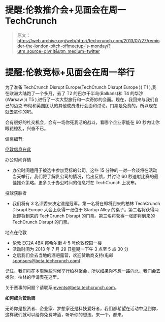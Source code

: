 # 提醒:伦敦推介会+见面会在周一 TechCrunch

> 原文：<https://web.archive.org/web/http://techcrunch.com/2013/07/27/reminder-the-london-pitch-offmeetup-is-monday/?utm_source=dlvr.it&utm_medium=twitter>

# 提醒:伦敦竞标+见面会在周一举行

为了准备 TechCrunch Disrupt Europe(TechCrunch Disrupt Europe )( T1 ),我在欧洲大陆跑了一个多月，去了 T2 的巴尔干半岛(Balkans)和 T4 的华沙(Warsaw )( T5 ),进行了一次大型旅行和一次奇妙的会面。现在，我回来与我们自己的迈克·布彻和英国团队的其他成员进行会面和讨论。门票是免费的，所以现在就去拿你的吧。

会有很好的社交机会，会有一场你死我活的战斗，看哪个企业家能在 60 秒内让你眼花缭乱，兴奋不已。

偏离细节:

[伦敦信息在此](https://web.archive.org/web/20230210100649/https://techcrunch.com/events/london-meetup-pitchoff/)

办公时间详情

*   办公时间适用于被选中参加竞标的公司，这些 15 分钟的一对一会谈将在活动当天举行。我们将了解贵公司的情况，给出反馈，并讨论 60 秒速射比赛的最佳推介策略。更多关于办公时间的信息将在 TechCrunch 上发布。

投球获胜者

*   我们将有 3 名评委来决定谁是冠军。第一名将在即将到来的柏林 TechCrunch Disrupt Europe 大会上获得一张位于 Startup Alley 的桌子。第二名将获得两张即将到来的 TechCrunch Disrupt 的门票。第三名将获得一张即将到来的 TechCrunch Disrupt 的门票。

地点在伦敦

*   伦敦 EC2A 4BX 邦希尔街 4-5 号伦敦校园一楼
*   活动时间为 2013 年 7 月 29 日星期一下午 3 点至 5 点 30 分
*   之后我们会去当地的酒吧露营，欢迎赞助商支持(电邮 sponsors@beta.techcrunch.com)

记住，我们将在本周晚些时候举行柏林聚会，所以如果你不想一路向北，我们会去找你。柏林的申请表在这里。

关于赛事的问题？请联系:[events@beta.techcrunch.com](https://web.archive.org/web/20230210100649/mailto:events@beta.techcrunch.com)。

**如何成为赞助商**

无论你是投资者、企业家、梦想家还是科技爱好者，我们都希望在活动中见到你，这样我们就可以给你免费啤酒，听听你的想法。来一个，都来。